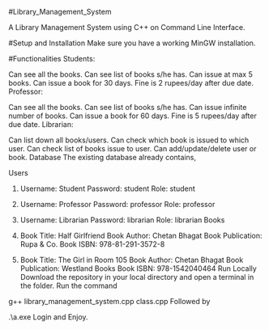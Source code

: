 #Library_Management_System

A Library Management System using C++ on Command Line Interface.

#Setup and Installation
Make sure you have a working MinGW installation.

#Functionalities
Students:

Can see all the books.
Can see list of books s/he has.
Can issue at max 5 books.
Can issue a book for 30 days.
Fine is 2 rupees/day after due date.
Professor:

Can see all the books.
Can see list of books s/he has.
Can issue infinite number of books.
Can issue a book for 60 days.
Fine is 5 rupees/day after due date.
Librarian:

Can list down all books/users.
Can check which book is issued to which user.
Can check list of books issue to user.
Can add/update/delete user or book.
Database
The existing database already contains,

Users

  1. Username: Student
     Password: student
     Role: student
  2. Username: Professor
     Password: professor
     Role: professor
  3. Username: Librarian
     Password: librarian
     Role: librarian
Books

  1. Book Title: Half Girlfriend
     Book Author: Chetan Bhagat
     Book Publication: Rupa & Co.
     Book ISBN: 978-81-291-3572-8
  2. Book Title: The Girl in Room 105
     Book Author: Chetan Bhagat
     Book Publication: Westland Books
     Book ISBN: 978-1542040464
Run Locally
Download the repository in your local directory and open a terminal in the folder. Run the command

  g++ library_management_system.cpp class.cpp
Followed by

  .\a.exe
Login and Enjoy.
